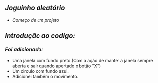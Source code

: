 ## *Joguinho aleatório*

- *Começo de um projeto*

*Introdução ao codigo:*
-
### *Foi adicionado:*

- Uma janela com fundo preto.(Com a ação de manter a janela sempre aberta e sair quando apertado o botão "X")
- Um circulo com fundo azul.
- Adicionei também o movimento.

